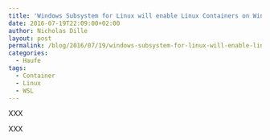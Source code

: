 ```yaml
---
title: 'Windows Subsystem for Linux will enable Linux Containers on Windows'
date: 2016-07-19T22:09:00+02:00
author: Nicholas Dille
layout: post
permalink: /blog/2016/07/19/windows-subsystem-for-linux-will-enable-linux-containers-on-windows/
categories:
  - Haufe
tags:
  - Container
  - Linux
  - WSL
---
```

XXX<!--more-->

XXX